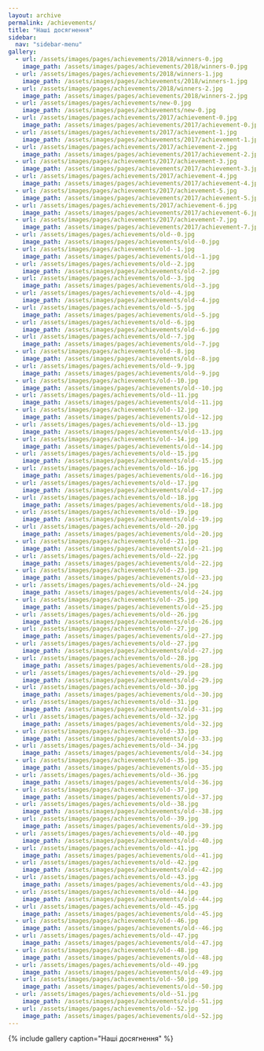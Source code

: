 ```yaml
---
layout: archive
permalink: /achievements/
title: "Наші досягнення"
sidebar:
  nav: "sidebar-menu"
gallery:
  - url: /assets/images/pages/achievements/2018/winners-0.jpg
    image_path: /assets/images/pages/achievements/2018/winners-0.jpg
  - url: /assets/images/pages/achievements/2018/winners-1.jpg
    image_path: /assets/images/pages/achievements/2018/winners-1.jpg
  - url: /assets/images/pages/achievements/2018/winners-2.jpg
    image_path: /assets/images/pages/achievements/2018/winners-2.jpg
  - url: /assets/images/pages/achievements/new-0.jpg
    image_path: /assets/images/pages/achievements/new-0.jpg
  - url: /assets/images/pages/achievements/2017/achievement-0.jpg
    image_path: /assets/images/pages/achievements/2017/achievement-0.jpg
  - url: /assets/images/pages/achievements/2017/achievement-1.jpg
    image_path: /assets/images/pages/achievements/2017/achievement-1.jpg
  - url: /assets/images/pages/achievements/2017/achievement-2.jpg
    image_path: /assets/images/pages/achievements/2017/achievement-2.jpg
  - url: /assets/images/pages/achievements/2017/achievement-3.jpg
    image_path: /assets/images/pages/achievements/2017/achievement-3.jpg
  - url: /assets/images/pages/achievements/2017/achievement-4.jpg
    image_path: /assets/images/pages/achievements/2017/achievement-4.jpg
  - url: /assets/images/pages/achievements/2017/achievement-5.jpg
    image_path: /assets/images/pages/achievements/2017/achievement-5.jpg
  - url: /assets/images/pages/achievements/2017/achievement-6.jpg
    image_path: /assets/images/pages/achievements/2017/achievement-6.jpg
  - url: /assets/images/pages/achievements/2017/achievement-7.jpg
    image_path: /assets/images/pages/achievements/2017/achievement-7.jpg
  - url: /assets/images/pages/achievements/old--0.jpg
    image_path: /assets/images/pages/achievements/old--0.jpg
  - url: /assets/images/pages/achievements/old--1.jpg
    image_path: /assets/images/pages/achievements/old--1.jpg
  - url: /assets/images/pages/achievements/old--2.jpg
    image_path: /assets/images/pages/achievements/old--2.jpg
  - url: /assets/images/pages/achievements/old--3.jpg
    image_path: /assets/images/pages/achievements/old--3.jpg
  - url: /assets/images/pages/achievements/old--4.jpg
    image_path: /assets/images/pages/achievements/old--4.jpg
  - url: /assets/images/pages/achievements/old--5.jpg
    image_path: /assets/images/pages/achievements/old--5.jpg
  - url: /assets/images/pages/achievements/old--6.jpg
    image_path: /assets/images/pages/achievements/old--6.jpg
  - url: /assets/images/pages/achievements/old--7.jpg
    image_path: /assets/images/pages/achievements/old--7.jpg
  - url: /assets/images/pages/achievements/old--8.jpg
    image_path: /assets/images/pages/achievements/old--8.jpg
  - url: /assets/images/pages/achievements/old--9.jpg
    image_path: /assets/images/pages/achievements/old--9.jpg
  - url: /assets/images/pages/achievements/old--10.jpg
    image_path: /assets/images/pages/achievements/old--10.jpg
  - url: /assets/images/pages/achievements/old--11.jpg
    image_path: /assets/images/pages/achievements/old--11.jpg
  - url: /assets/images/pages/achievements/old--12.jpg
    image_path: /assets/images/pages/achievements/old--12.jpg
  - url: /assets/images/pages/achievements/old--13.jpg
    image_path: /assets/images/pages/achievements/old--13.jpg
  - url: /assets/images/pages/achievements/old--14.jpg
    image_path: /assets/images/pages/achievements/old--14.jpg
  - url: /assets/images/pages/achievements/old--15.jpg
    image_path: /assets/images/pages/achievements/old--15.jpg
  - url: /assets/images/pages/achievements/old--16.jpg
    image_path: /assets/images/pages/achievements/old--16.jpg
  - url: /assets/images/pages/achievements/old--17.jpg
    image_path: /assets/images/pages/achievements/old--17.jpg
  - url: /assets/images/pages/achievements/old--18.jpg
    image_path: /assets/images/pages/achievements/old--18.jpg
  - url: /assets/images/pages/achievements/old--19.jpg
    image_path: /assets/images/pages/achievements/old--19.jpg
  - url: /assets/images/pages/achievements/old--20.jpg
    image_path: /assets/images/pages/achievements/old--20.jpg
  - url: /assets/images/pages/achievements/old--21.jpg
    image_path: /assets/images/pages/achievements/old--21.jpg
  - url: /assets/images/pages/achievements/old--22.jpg
    image_path: /assets/images/pages/achievements/old--22.jpg
  - url: /assets/images/pages/achievements/old--23.jpg
    image_path: /assets/images/pages/achievements/old--23.jpg
  - url: /assets/images/pages/achievements/old--24.jpg
    image_path: /assets/images/pages/achievements/old--24.jpg
  - url: /assets/images/pages/achievements/old--25.jpg
    image_path: /assets/images/pages/achievements/old--25.jpg
  - url: /assets/images/pages/achievements/old--26.jpg
    image_path: /assets/images/pages/achievements/old--26.jpg
  - url: /assets/images/pages/achievements/old--27.jpg
    image_path: /assets/images/pages/achievements/old--27.jpg
  - url: /assets/images/pages/achievements/old--27.jpg
    image_path: /assets/images/pages/achievements/old--27.jpg
  - url: /assets/images/pages/achievements/old--28.jpg
    image_path: /assets/images/pages/achievements/old--28.jpg
  - url: /assets/images/pages/achievements/old--29.jpg
    image_path: /assets/images/pages/achievements/old--29.jpg
  - url: /assets/images/pages/achievements/old--30.jpg
    image_path: /assets/images/pages/achievements/old--30.jpg
  - url: /assets/images/pages/achievements/old--31.jpg
    image_path: /assets/images/pages/achievements/old--31.jpg
  - url: /assets/images/pages/achievements/old--32.jpg
    image_path: /assets/images/pages/achievements/old--32.jpg
  - url: /assets/images/pages/achievements/old--33.jpg
    image_path: /assets/images/pages/achievements/old--33.jpg
  - url: /assets/images/pages/achievements/old--34.jpg
    image_path: /assets/images/pages/achievements/old--34.jpg
  - url: /assets/images/pages/achievements/old--35.jpg
    image_path: /assets/images/pages/achievements/old--35.jpg
  - url: /assets/images/pages/achievements/old--36.jpg
    image_path: /assets/images/pages/achievements/old--36.jpg
  - url: /assets/images/pages/achievements/old--37.jpg
    image_path: /assets/images/pages/achievements/old--37.jpg
  - url: /assets/images/pages/achievements/old--38.jpg
    image_path: /assets/images/pages/achievements/old--38.jpg
  - url: /assets/images/pages/achievements/old--39.jpg
    image_path: /assets/images/pages/achievements/old--39.jpg
  - url: /assets/images/pages/achievements/old--40.jpg
    image_path: /assets/images/pages/achievements/old--40.jpg
  - url: /assets/images/pages/achievements/old--41.jpg
    image_path: /assets/images/pages/achievements/old--41.jpg
  - url: /assets/images/pages/achievements/old--42.jpg
    image_path: /assets/images/pages/achievements/old--42.jpg
  - url: /assets/images/pages/achievements/old--43.jpg
    image_path: /assets/images/pages/achievements/old--43.jpg
  - url: /assets/images/pages/achievements/old--44.jpg
    image_path: /assets/images/pages/achievements/old--44.jpg
  - url: /assets/images/pages/achievements/old--45.jpg
    image_path: /assets/images/pages/achievements/old--45.jpg
  - url: /assets/images/pages/achievements/old--46.jpg
    image_path: /assets/images/pages/achievements/old--46.jpg
  - url: /assets/images/pages/achievements/old--47.jpg
    image_path: /assets/images/pages/achievements/old--47.jpg
  - url: /assets/images/pages/achievements/old--48.jpg
    image_path: /assets/images/pages/achievements/old--48.jpg
  - url: /assets/images/pages/achievements/old--49.jpg
    image_path: /assets/images/pages/achievements/old--49.jpg
  - url: /assets/images/pages/achievements/old--50.jpg
    image_path: /assets/images/pages/achievements/old--50.jpg
  - url: /assets/images/pages/achievements/old--51.jpg
    image_path: /assets/images/pages/achievements/old--51.jpg
  - url: /assets/images/pages/achievements/old--52.jpg
    image_path: /assets/images/pages/achievements/old--52.jpg
---
```


{% include gallery caption="Наші досягнення" %}
